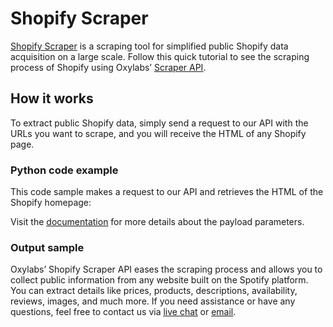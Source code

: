 # Shopify Scraper

[<u>Shopify
Scraper</u>](https://oxylabs.io/products/scraper-api/ecommerce/shopify-scraper)
is a scraping tool for simplified public Shopify data acquisition on a
large scale. Follow this quick tutorial to see the scraping process of
Shopify using Oxylabs’ [<u>Scraper
API</u>](https://oxylabs.io/products/scraper-api).

## How it works

To extract public Shopify data, simply send a request to our API with
the URLs you want to scrape, and you will receive the HTML of any
Shopify page.

### Python code example

This code sample makes a request to our API and retrieves the HTML of
the Shopify homepage:

Visit the
[<u>documentation</u>](https://developers.oxylabs.io/scraper-apis/e-commerce-scraper-api/all-domains)
for more details about the payload parameters.

### Output sample

Oxylabs’ Shopify Scraper API eases the scraping process and allows you
to collect public information from any website built on the Spotify
platform. You can extract details like prices, products, descriptions,
availability, reviews, images, and much more. If you need assistance or
have any questions, feel free to contact us via [<u>live
chat</u>](https://oxylabs.io/) or
[<u>email</u>](mailto:support@oxylabs.io).
